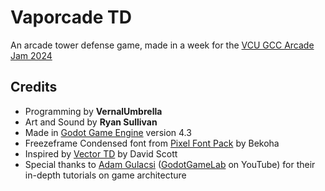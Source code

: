 # Vaporcade TD

An arcade tower defense game, made in a week for the [VCU GCC Arcade Jam 2024](https://itch.io/jam/gcc-arcade-jam)

## Credits
- Programming by **VernalUmbrella**
- Art and Sound by **Ryan Sullivan**
- Made in [Godot Game Engine](https://godotengine.org/) version 4.3
- Freezeframe Condensed font from [Pixel Font Pack](https://bekoha.itch.io/fonts) by Bekoha
- Inspired by [Vector TD](https://n0samu.github.io/ruffle-testing/?swf=vectortd.swf%3Fswlist%3Dstinger_big_blue.swf) by David Scott
- Special thanks to [Adam Gulacsi](https://github.com/guladam) ([GodotGameLab](https://www.youtube.com/@godotgamelab) on YouTube) for their in-depth tutorials on game architecture
